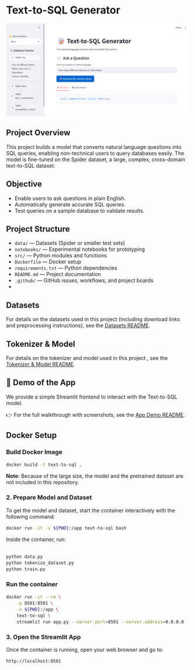 # Text-to-SQL Generator
![Ask Question](images/image.png)

## Project Overview
This project builds a model that converts natural language questions into SQL queries, enabling non-technical users to query databases easily. The model is fine-tuned on the Spider dataset, a large, complex, cross-domain text-to-SQL dataset.

## Objective
- Enable users to ask questions in plain English.
- Automatically generate accurate SQL queries.
- Test queries on a sample database to validate results.

## Project Structure
- `data/` — Datasets (Spider or smaller test sets)
- `notebooks/` — Experimental notebooks for prototyping
- `src/` — Python modules and functions
- `Dockerfile` — Docker setup
- `requirements.txt` — Python dependencies
- `README.md` — Project documentation
- `.github/` — GitHub issues, workflows, and project boards
- 
## Datasets
For details on the datasets used in this project (including download links and preprocessing instructions), see the [Datasets README](data/README.md).

## Tokenizer & Model
For details on the tokenizer and model used in this project , see the [Tokenizer & Model README](models/README.md).

## 🚀 Demo of the App  

We provide a simple Streamlit frontend to interact with the Text-to-SQL model.  

👉 For the full walkthrough with screenshots, see the [App Demo README](images/README.md).



## Docker Setup

### Build Docker Image
```bash
docker build -t text-to-sql .

```
**Note:** Because of the large size, the model and the pretrained dataset are not included in this repository.

### 2. Prepare Model and Dataset
To get the model and dataset, start the container interactively with the following command:

```bash
docker run -it -v ${PWD}:/app text-to-sql bash
```
Inside the container, run:
```bash

python data.py
python tokenize_dataset.py
python train.py
```

### Run the container
```bash
docker run -it --rm \
    -p 8501:8501 \
    -v ${PWD}:/app \
    text-to-sql \
    streamlit run app.py --server.port=8501 --server.address=0.0.0.0
```
### 3. Open the Streamlit App
Once the container is running, open your web browser and go to:
```bash
http://localhost:8501
```


